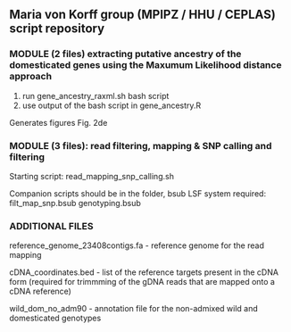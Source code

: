 ## Maria von Korff group (MPIPZ / HHU / CEPLAS) script repository


### MODULE (2 files) extracting putative ancestry of the domesticated genes using the Maxumum Likelihood distance approach

1. run gene_ancestry_raxml.sh bash script
2. use output of the bash script in gene_ancestry.R

Generates figures Fig. 2de

### MODULE (3 files): read filtering, mapping & SNP calling and filtering

Starting script:
read_mapping_snp_calling.sh

Companion scripts should be in the folder, bsub LSF system required:
filt_map_snp.bsub
genotyping.bsub

### ADDITIONAL FILES

reference_genome_23408contigs.fa - reference genome for the read mapping

cDNA_coordinates.bed - list of the reference targets present in the cDNA form (required for trimmming of the gDNA reads that are mapped onto a cDNA reference)

wild_dom_no_adm90 - annotation file for the non-admixed wild and domesticated genotypes 
